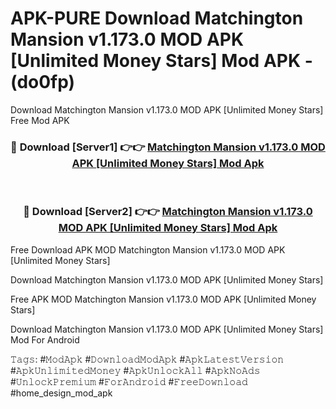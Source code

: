 # APK-PURE Download Matchington Mansion v1.173.0 MOD APK [Unlimited Money Stars] Mod APK - (do0fp)
Download Matchington Mansion v1.173.0 MOD APK [Unlimited Money Stars] Free Mod APK

<div align="center">
<h3>🔴 Download [Server1] 👉👉 <a href="https://apk-comot.site?title=Matchington_Mansion_v1.173.0_MOD_APK_[Unlimited_Money_Stars]">Matchington Mansion v1.173.0 MOD APK [Unlimited Money Stars] Mod Apk</a></h3><br>

<h3>🔴 Download [Server2] 👉👉 <a href="https://apk-comot.site?title=Matchington_Mansion_v1.173.0_MOD_APK_[Unlimited_Money_Stars]">Matchington Mansion v1.173.0 MOD APK [Unlimited Money Stars] Mod Apk</a></h3>
</div>


Free Download APK MOD Matchington Mansion v1.173.0 MOD APK [Unlimited Money Stars]

Download Matchington Mansion v1.173.0 MOD APK [Unlimited Money Stars] 

Free APK MOD Matchington Mansion v1.173.0 MOD APK [Unlimited Money Stars] 

Download Matchington Mansion v1.173.0 MOD APK [Unlimited Money Stars] Mod For Android

𝚃𝚊𝚐𝚜: #𝙼𝚘𝚍𝙰𝚙𝚔 #𝙳𝚘𝚠𝚗𝚕𝚘𝚊𝚍𝙼𝚘𝚍𝙰𝚙𝚔 #𝙰𝚙𝚔𝙻𝚊𝚝𝚎𝚜𝚝𝚅𝚎𝚛𝚜𝚒𝚘𝚗 #𝙰𝚙𝚔𝚄𝚗𝚕𝚒𝚖𝚒𝚝𝚎𝚍𝙼𝚘𝚗𝚎𝚢 #𝙰𝚙𝚔𝚄𝚗𝚕𝚘𝚌𝚔𝙰𝚕𝚕 #𝙰𝚙𝚔𝙽𝚘𝙰𝚍𝚜 #𝚄𝚗𝚕𝚘𝚌𝚔𝙿𝚛𝚎𝚖𝚒𝚞𝚖 #𝙵𝚘𝚛𝙰𝚗𝚍𝚛𝚘𝚒𝚍 #𝙵𝚛𝚎𝚎𝙳𝚘𝚠𝚗𝚕𝚘𝚊𝚍 #home_design_mod_apk